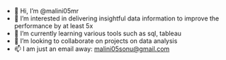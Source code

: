 - 👋 Hi, I’m @malini05mr
- 👀 I’m interested in delivering insightful data information to improve the performance by at least 5x
- 🌱 I’m currently learning various tools such as sql, tableau
- 💞️ I’m looking to collaborate on projects on data analysis
- 📫 I am just an email away: malini05sonu@gmail.com

<!---
malini05mr/malini05mr is a ✨ special ✨ repository because its `README.md` (this file) appears on your GitHub profile.
You can click the Preview link to take a look at your changes.
--->
